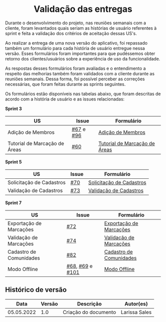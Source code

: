 # <center> Validação das entregas

Durante o desenvolvimento do projeto, nas reuniões semanais com a cliente, foram levantados quais seriam as histórias de usuário referentes à sprint e feita a validação dos critérios de aceitação dessas US's.

Ao realizar a entrega de uma nova versão do aplicativo, foi repassado também um formulário para cada história de usuário entregue nessa versão. Esses formulários foram importantes para que pudéssemos obter retorno dos clientes/usuários sobre a experiência de uso da funcionalidade. 

As respostas desses formulários foram avaliadas e o entendimento a respeito das melhorias também foram validados com a cliente durante as reuniões semanais. Dessa forma, foi possível perceber as correções necessárias, que foram feitas durante as sprints seguintes.

Os formulários estão disponíveis nas tabelas abaixo, que foram descritas de acordo com a história de usuário e as issues relacionadas:


**Sprint 3**

| US | Issue | Formulário |
| --- | --- | --- |
| Adição de Membros | [#67](https://github.com/fga-eps-mds/2021-2-Cartografia-social-Doc/issues/67) e [#96](https://github.com/fga-eps-mds/2021-2-Cartografia-social-Doc/issues/96) | [Adição de Membros](https://forms.gle/414vtm9Me7RXLyuH6) |
| Tutorial de Marcação de Áreas | [#60](https://github.com/fga-eps-mds/2021-2-Cartografia-social-Doc/issues/60) | [Tutorial de Marcação de Áreas ](https://forms.gle/d3je6YtvBy4wgx9E8) |


**Sprint 5**

| US | Issue | Formulário |
| --- | --- | --- |
| Solicitação de Cadastros | [#70](https://github.com/fga-eps-mds/2021-2-Cartografia-social-Doc/issues/70) | [Solicitação de Cadastros](https://forms.gle/sgMz7CTtoTU1rYoB7) |
| Validação de Cadastros | [#73](https://github.com/fga-eps-mds/2021-2-Cartografia-social-Doc/issues/73) | [Validação de Cadastros](https://forms.gle/exNhwLiYXWEPE2Dp7) |


**Sprint 7**

| US | Issue | Formulário |
| --- | --- | --- |
| Exportação de Marcações | [#72](https://github.com/fga-eps-mds/2021-2-Cartografia-social-Doc/issues/72) | [Exportação de Marcações](https://forms.gle/NxBbk1kdjWqrfmPB9) |
| Validação de Marcações | [#74](https://github.com/fga-eps-mds/2021-2-Cartografia-social-Doc/issues/74) | [Validação de Marcações](https://forms.gle/GSYkRPsHt6jibJGf8) |
| Cadastro de Comunidades | [#82](https://github.com/fga-eps-mds/2021-2-Cartografia-social-Doc/issues/82) | [Cadastro de Comunidades](https://forms.gle/nnBvEQDVd7oorxWn7) |
| Modo Offline | [#68](https://github.com/fga-eps-mds/2021-2-Cartografia-social-Doc/issues/68), [#69](https://github.com/fga-eps-mds/2021-2-Cartografia-social-Doc/issues/69) e [#101](https://github.com/fga-eps-mds/2021-2-Cartografia-social-Doc/issues/101) | [Modo Offline](https://forms.gle/VqDWhV1umhSydmKD7) |



## Histórico de versão

|Data | Versão | Descrição | Autor(es)
| -- | -- | -- | -- |
| 05.05.2022 | 1.0 | Criação do documento | Larissa Sales |